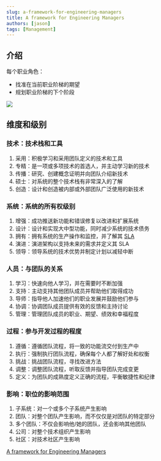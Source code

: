 ```yaml
---
slug: a-framework-for-engineering-managers
title: A framework for Engineering Managers
authors: [jason]
tags: [Management]
---
```


## 介绍

每个职业角色：

- 找准在当前职业阶梯的期望
- 规划职业阶梯的下个阶段

![](https://blog-1252173264.cos.ap-shanghai.myqcloud.com/1662212620577-6fed7937-bd17-47c8-91d3-01e105ae4b73.png)

<!--truncate-->

## 维度和级别

### 技术：技术栈和工具

1. 采用：积极学习和采用团队定义的技术和工具
2. 专精：是一项或多项技术的首选人，并主动学习新的技术
3. 传播：研究、创建概念证明并向团队介绍新技术
4. 硕士：对系统的整个技术栈有非常深入的了解
5. 创造：设计和创造被内部或外部团队广泛使用的新技术

### 系统：系统的所有权级别

1. 增强：成功推送新功能和错误修复以改进和扩展系统
2. 设计：设计和实现大中型功能，同时减少系统的技术债务
3. 拥有：拥有系统的生产操作和监控，并了解其 [SLA](https://www.techtarget.com/searchitchannel/definition/service-level-agreement)
4. 演进：演进架构以支持未来的需求并定义其 SLA
5. 领导：领导系统的技术优势并制定计划以减轻中断

### 人员：与团队的关系

1. 学习：快速向他人学习，并在需要时不断加强
2. 支持：主动支持其他团队成员并帮助他们取得成功
3. 导师：指导他人加速他们的职业发展并鼓励他们参与
4. 协调：协调团队成员提供有效的反馈和主持讨论
5. 管理：管理团队成员的职业、期望、绩效和幸福程度

### 过程：参与开发过程的程度

1. 遵循：遵循团队流程，将一致的功能流交付到生产中
2. 执行：强制执行团队流程，确保每个人都了解好处和权衡
3. 挑战：挑战团队流程，寻找改进方法
4. 调整：调整团队流程，听取反馈并指导团队完成变更
5. 定义：为团队的成熟度定义正确的流程，平衡敏捷性和纪律

### 影响：职位的影响范围

1. 子系统：对一个或多个子系统产生影响
2. 团队：对整个团队产生影响，而不仅仅是对团队的特定部分
3. 多个团队：不仅会影响他/她的团队，还会影响其他团队
4. 公司：对整个技术组织产生影响
5. 社区：对技术社区产生影响

[A framework for Engineering Managers](http://www.engineeringladders.com/)
